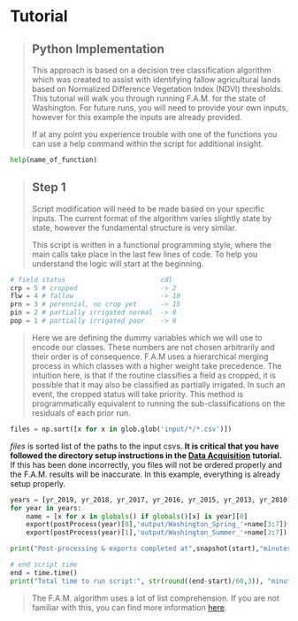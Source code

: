 # Tutorial
>
>
> ## Python Implementation
> This approach is based on a decision tree classification algorithm which was created to assist with identifying fallow agricultural lands based on Normalized Difference Vegetation Index (NDVI) thresholds. This tutorial will walk you through running F.A.M. for the state of Washington. For future runs, you will need to provide your own inputs, however for this example the inputs are already provided.
>
> If at any point you experience trouble with one of the functions you can use a help command within the script for additional insight.
```python
help(name_of_function)
```
>
> ## Step 1
> Script modification will need to be made based on your specific inputs. The current format of the algorithm varies slightly state by state, however the fundamental structure is very similar.
>
> This script is written in a functional programming style, where the main calls take place in the last few lines of code. To help you understand the logic will start at the beginning.
```python
# field status                        cdl
crp = 5 # cropped                     -> 2
flw = 4 # fallow                      -> 10
prn = 3 # perennial, no crop yet      -> 15
pin = 2 # partially irrigated normal  -> 8
pop = 1 # partially irrigated poor    -> 9

```
> Here we are defining the dummy variables which we will use to encode our classes. These numbers are not chosen arbitrarily and their order is of consequence. F.A.M uses a hierarchical merging process in which classes with a higher weight take precedence. The intuition here, is that if the routine classifies a field as cropped, it is possible that it may also be classified as partially irrigated. In such an event, the cropped status will take priority. This method is programmatically equivalent to running the sub-classifications on the residuals of each prior run.
```python
files = np.sort([x for x in glob.glob('input/*/*.csv')])
```
<i>files</i> is sorted list of the paths to the input csvs. **It is critical that you have followed the directory setup instructions in the [Data Acquisition](data_acquisition.md) tutorial.** If this has been done incorrectly, you files will not be ordered properly and the F.A.M. results will be inaccurate. In this example, everything is already setup properly.















```python
years = [yr_2019, yr_2018, yr_2017, yr_2016, yr_2015, yr_2013, yr_2010]
for year in years:
    name = [x for x in globals() if globals()[x] is year][0]
    export(postProcess(year)[0],'output/Washington_Spring_'+name[3:7])
    export(postProcess(year)[1],'output/Washington_Summer_'+name[3:7])

print("Post-processing & exports completed at",snapshot(start),"minutes.\n")

# end script time
end = time.time()
print("Total time to run script:", str(round((end-start)/60,3)), "minutes.\n")
```
> The F.A.M. algorithm uses a lot of list comprehension. If you are not familiar with this, you can find more information [here]("https://www.geeksforgeeks.org/comprehensions-in-python/").